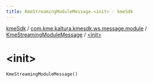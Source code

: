 ```yaml
---
title: KmeStreamingModuleMessage.<init> - kmeSdk
---
```


[kmeSdk](../../index.html) / [com.kme.kaltura.kmesdk.ws.message.module](../index.html) / [KmeStreamingModuleMessage](index.html) / [&lt;init&gt;](./-init-.html)

# &lt;init&gt;

`KmeStreamingModuleMessage()`